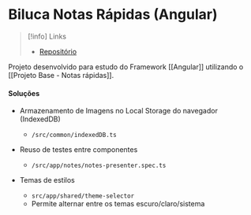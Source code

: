 # Biluca Notas Rápidas (Angular)

> [!info] Links
> - [Repositório](https://github.com/BrunoBiluca/biluca-notas-angular)

Projeto desenvolvido para estudo do Framework [[Angular]] utilizando o [[Projeto Base - Notas rápidas]].

#### Soluções

- Armazenamento de Imagens no Local Storage do navegador (IndexedDB)
	- `/src/common/indexedDB.ts`

- Reuso de testes entre componentes
	- `/src/app/notes/notes-presenter.spec.ts`

- Temas de estilos
	- `src/app/shared/theme-selector`
	- Permite alternar entre os temas escuro/claro/sistema